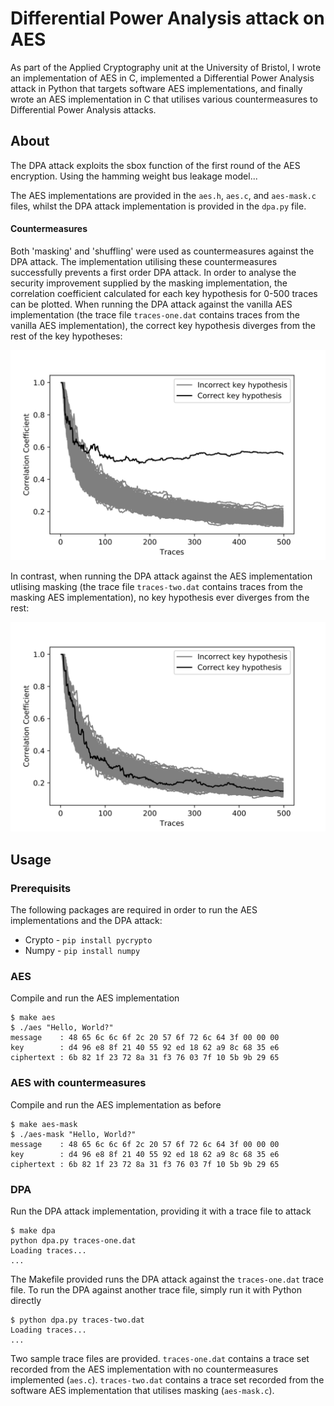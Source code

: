 # Differential Power Analysis attack on AES

As part of the Applied Cryptography unit at the University of Bristol, I wrote an implementation of AES in C, implemented a Differential Power Analysis attack in Python that targets software AES implementations, and finally wrote an AES implementation in C that utilises various countermeasures to Differential Power Analysis attacks.

## About

The DPA attack exploits the sbox function of the first round of the AES encryption. Using the hamming weight bus leakage model...

The AES implementations are provided in the `aes.h`, `aes.c`, and `aes-mask.c` files, whilst the DPA attack implementation is provided in the `dpa.py` file.

#### Countermeasures

Both 'masking' and 'shuffling' were used as countermeasures against the DPA attack. The implementation utilising these countermeasures successfully prevents a first order DPA attack. In order to analyse the security improvement supplied by the masking implementation, the correlation coefficient calculated for each key hypothesis for 0-500 traces can be plotted. When running the DPA attack against the vanilla AES implementation (the trace file `traces-one.dat` contains traces from the vanilla AES implementation), the correct key hypothesis diverges from the rest of the key hypotheses:

![Original Correlations](plots/original-correlations.png)

In contrast, when running the DPA attack against the AES implementation utlising masking (the trace file `traces-two.dat` contains traces from the masking AES implementation), no key hypothesis ever diverges from the rest:

![Mask Correlations](plots/mask-correlations.png)

## Usage

### Prerequisits

The following packages are required in order to run the AES implementations and the DPA attack:
- Crypto - `pip install pycrypto`
- Numpy - `pip install numpy`

### AES

Compile and run the AES implementation

```console
$ make aes
$ ./aes "Hello, World?"
message    : 48 65 6c 6c 6f 2c 20 57 6f 72 6c 64 3f 00 00 00
key        : d4 96 e8 8f 21 40 55 92 ed 18 62 a9 8c 68 35 e6
ciphertext : 6b 82 1f 23 72 8a 31 f3 76 03 7f 10 5b 9b 29 65
```

### AES with countermeasures

Compile and run the AES implementation as before

```console
$ make aes-mask
$ ./aes-mask "Hello, World?"
message    : 48 65 6c 6c 6f 2c 20 57 6f 72 6c 64 3f 00 00 00
key        : d4 96 e8 8f 21 40 55 92 ed 18 62 a9 8c 68 35 e6
ciphertext : 6b 82 1f 23 72 8a 31 f3 76 03 7f 10 5b 9b 29 65
```

### DPA

Run the DPA attack implementation, providing it with a trace file to attack

```console
$ make dpa
python dpa.py traces-one.dat
Loading traces...
...
```

The Makefile provided runs the DPA attack against the `traces-one.dat` trace file. To run the DPA against another trace file, simply run it with Python directly

```console
$ python dpa.py traces-two.dat
Loading traces...
...
```

Two sample trace files are provided. `traces-one.dat` contains a trace set recorded from the AES implementation with no countermeasures implemented (`aes.c`). `traces-two.dat` contains a trace set recorded from the software AES implementation that utilises masking (`aes-mask.c`).
